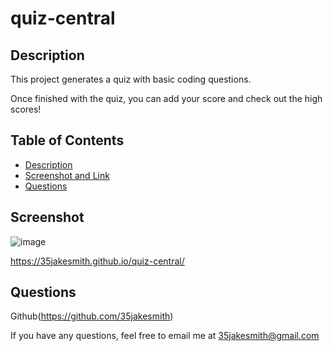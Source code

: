 # quiz-central
    
   ## Description
    
   This project generates a quiz with basic coding questions. 
   
   Once finished with the quiz, you can add your score and check out the high scores!
    
   ## Table of Contents
   * [Description](#description)
   * [Screenshot and Link](#screenshot)
   * [Questions](questions)


   ## Screenshot
   
   ![image](https://user-images.githubusercontent.com/88916856/159586972-84d245e8-565a-459d-9ae0-93194421f695.png)
   
   https://35jakesmith.github.io/quiz-central/

   ## Questions
    
   Github(https://github.com/35jakesmith)
    
   If you have any questions, feel free to email me at [35jakesmith@gmail.com](mailto:35jakesmith@gmail.com)
